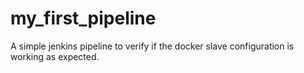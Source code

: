 # my_first_pipeline
A simple jenkins pipeline to verify if the docker slave configuration is working as expected.
